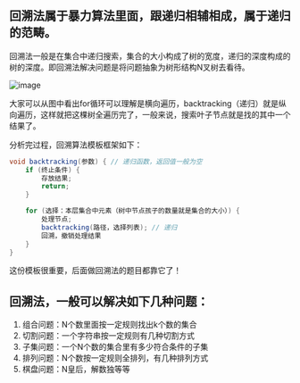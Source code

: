 回溯法属于暴力算法里面，跟递归相辅相成，属于递归的范畴。
---

回溯法一般是在集合中递归搜索，集合的大小构成了树的宽度，递归的深度构成的树的深度。即回溯法解决问题是将问题抽象为树形结构N叉树去看待。

![image](https://user-images.githubusercontent.com/91653378/139562840-fb599d86-5275-4624-a9c4-72524f8398ff.png)

大家可以从图中看出for循环可以理解是横向遍历，backtracking（递归）就是纵向遍历，这样就把这棵树全遍历完了，一般来说，搜索叶子节点就是找的其中一个结果了。

分析完过程，回溯算法模板框架如下：

````Java
void backtracking(参数) { // 递归函数，返回值一般为空
    if (终止条件) {
        存放结果;
        return;
    }

    for (选择：本层集合中元素（树中节点孩子的数量就是集合的大小）) {
        处理节点;
        backtracking(路径，选择列表); // 递归
        回溯，撤销处理结果
    }
}
````
这份模板很重要，后面做回溯法的题目都靠它了！

回溯法，一般可以解决如下几种问题：
---
1. 组合问题：N个数里面按一定规则找出k个数的集合
2. 切割问题：一个字符串按一定规则有几种切割方式
3. 子集问题：一个N个数的集合里有多少符合条件的子集
4. 排列问题：N个数按一定规则全排列，有几种排列方式
5. 棋盘问题：N皇后，解数独等等

